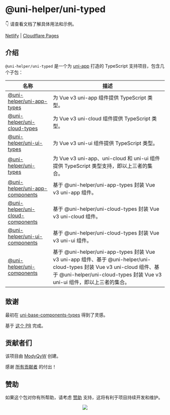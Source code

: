 # @uni-helper/uni-typed

👇 请查看文档了解具体用法和示例。

[Netlify](https://uni-typed.netlify.app/) | [Cloudflare Pages](https://uni-typed.pages.dev/)

## 介绍

`@uni-helper/uni-typed` 是一个为 [uni-app](https://uniapp.dcloud.net.cn/) 打造的 TypeScript 支持项目，包含几个子包：

|名称|描述|
|---|---|
|[@uni-helper/uni-app-types](https://github.com/uni-helper/uni-typed/tree/main/packages/uni-app-types)|为 Vue v3 uni-app 组件提供 TypeScript 类型。|
|[@uni-helper/uni-cloud-types](https://github.com/uni-helper/uni-typed/tree/main/packages/uni-cloud-types)|为 Vue v3 uni-cloud 组件提供 TypeScript 类型。|
|[@uni-helper/uni-ui-types](https://github.com/uni-helper/uni-typed/tree/main/packages/uni-ui-types)|为 Vue v3 uni-ui 组件提供 TypeScript 类型。|
|[@uni-helper/uni-types](https://github.com/uni-helper/uni-typed/tree/main/packages/uni-types)|为 Vue v3 uni-app、uni-cloud 和 uni-ui 组件提供 TypeScript 类型支持，即以上三者的集合。|
|[@uni-helper/uni-app-components](https://github.com/uni-helper/uni-typed/tree/main/packages/uni-app-types)|基于 @uni-helper/uni-app-types 封装 Vue v3 uni-app 组件。|
|[@uni-helper/uni-cloud-components](https://github.com/uni-helper/uni-typed/tree/main/packages/uni-cloud-types)|基于 @uni-helper/uni-cloud-types 封装 Vue v3 uni-cloud 组件。|
|[@uni-helper/uni-ui-components](https://github.com/uni-helper/uni-typed/tree/main/packages/uni-ui-types)|基于 @uni-helper/uni-cloud-types 封装 Vue v3 uni-ui 组件。|
|[@uni-helper/uni-components](https://github.com/uni-helper/uni-typed/tree/main/packages/uni-ui-types)|基于 @uni-helper/uni-app-types 封装 Vue v3 uni-app 组件、基于 @uni-helper/uni-cloud-types 封装 Vue v3 uni-cloud 组件、基于 @uni-helper/uni-cloud-types 封装 Vue v3 uni-ui 组件，即以上三者的集合。|

## 致谢

最初在 [uni-base-components-types](https://github.com/satrong/uni-base-components-types) 得到了灵感。

基于 [这个 PR](https://github.com/satrong/uni-base-components-types/pull/5) 完成。

## 贡献者们

该项目由 [ModyQyW](https://github.com/ModyQyW) 创建。

感谢 [所有贡献者](https://github.com/uni-helper/uni-typed/graphs/contributors) 的付出！

## 赞助

如果这个包对你有所帮助，请考虑 [赞助](https://github.com/ModyQyW/sponsors) 支持，这将有利于项目持续开发和维护。

<p align="center">
  <a href="https://cdn.jsdelivr.net/gh/ModyQyW/sponsors/sponsorkit/sponsors.svg">
    <img src="https://cdn.jsdelivr.net/gh/ModyQyW/sponsors/sponsorkit/sponsors.svg"/>
  </a>
</p>
